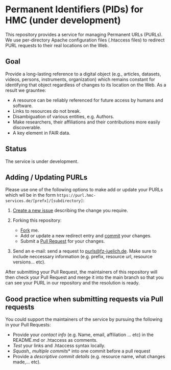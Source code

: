 # Permanent Identifiers (PIDs) for HMC (under development)

This repository provides a service for managing Permanent URLs (PURLs). We use per-directory Apache configuration files (.htaccess files) to redirect PURL requests to their real locations on the Web. 

## Goal
Provide a long-lasting reference to a digital object (e.g., articles, datasets, videos, persons, instruments, organization) which remains constant for identifying that object regardless of changes to its location on the Web. As a result we grauntee:
- A resource can be reliably referenced for future access by humans and software.
- Links to resources do not break.
- Disambiguation of various entities, e.g. Authors. 
- Make researchers, their affiliations and their contributions more easily discoverable. 
- A key element in FAIR data.


## Status
The service is under development.

## Adding / Updating PURLs

Please use one of the following options to make add or update your PURLs 
which wll be in the form `https://purl.hmc-services.de/[prefx]/[subdirectory]`:

1. [Create a new issue](https://github.com/saidfathalla/PID-Service/issues/new?assignees=&labels=&template=request-purl.md&title=%5BNew+PURL%5D) describing the change you require.

2. Forking this repository:
      * [Fork](https://docs.github.com/en/get-started/quickstart/fork-a-repo) me.
      * Add or update a new redirect entry and [commit](https://docs.github.com/en/desktop/contributing-and-collaborating-using-github-desktop/making-changes-in-a-branch/committing-and-reviewing-changes-to-your-project) your changes.
      * Submit a [Pull Request](https://docs.github.com/en/pull-requests/collaborating-with-pull-requests/proposing-changes-to-your-work-with-pull-requests/about-pull-requests) for your changes. 
 3. Send an e-mail: send a request to [purls@fz-juelich.de](mailto:purls@fz-juelich.de). 
    Make sure to include neccessary information (e.g. prefix, resource url, resource versions... etc).     

After submitting your Pull Request, the maintainers of this repository will then check your Pull Request and merge it into the main branch so that you can see your PURL in our repository and the resolution is ready.

## Good practice when submitting requests via Pull requests
You could support the maintainers of the service by pursuing the following in your 
Pull Requests:

* Provide your *contact info* (e.g. Name, email, affiliation ... etc) in the README.md or .htaccess  as comments.
* *Test* your links and .htaccess syntax locally.
* *Squash_ multiple commits** into one commit before a pull request 
* Provide a *descriptive commit details* (e.g. resource name, what changes made,... etc).


